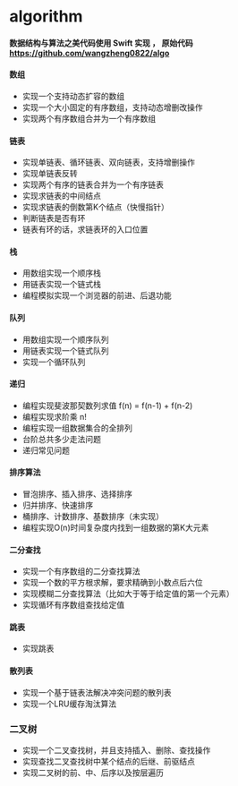 # algorithm
#### 数据结构与算法之美代码使用 Swift 实现 ， 原始代码 https://github.com/wangzheng0822/algo

#### 数组
- 实现一个支持动态扩容的数组
- 实现一个大小固定的有序数组，支持动态增删改操作
- 实现两个有序数组合并为一个有序数组

#### 链表
- 实现单链表、循环链表、双向链表，支持增删操作
- 实现单链表反转
- 实现两个有序的链表合并为一个有序链表
- 实现求链表的中间结点
- 实现求链表的倒数第K个结点（快慢指针）
- 判断链表是否有环
- 链表有环的话，求链表环的入口位置

#### 栈
- 用数组实现一个顺序栈
- 用链表实现一个链式栈
- 编程模拟实现一个浏览器的前进、后退功能

#### 队列
- 用数组实现一个顺序队列
- 用链表实现一个链式队列
- 实现一个循环队列

#### 递归
- 编程实现斐波那契数列求值 f(n) = f(n-1) + f(n-2)
- 编程实现求阶乘 n!
- 编程实现一组数据集合的全排列
- 台阶总共多少走法问题
- 递归常见问题

#### 排序算法
- 冒泡排序、插入排序、选择排序
- 归并排序、快速排序
- 桶排序、计数排序、基数排序（未实现）
- 编程实现O(n)时间复杂度内找到一组数据的第K大元素

#### 二分查找
- 实现一个有序数组的二分查找算法
- 实现一个数的平方根求解，要求精确到小数点后六位
- 实现模糊二分查找算法（比如大于等于给定值的第一个元素）
- 实现循环有序数组查找给定值

#### 跳表
- 实现跳表

#### 散列表
 - 实现一个基于链表法解决冲突问题的散列表
 - 实现一个LRU缓存淘汰算法
 
 ### 二叉树
 - 实现一个二叉查找树，并且支持插入、删除、查找操作
 - 实现查找二叉查找树中某个结点的后继、前驱结点
 - 实现二叉树的前、中、后序以及按层遍历
